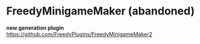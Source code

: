 # FreedyMinigameMaker (abandoned)

**new generation plugin** https://github.com/FreedyPlugins/FreedyMinigameMaker2